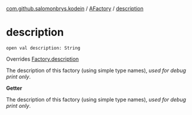 [com.github.salomonbrys.kodein](../index.md) / [AFactory](index.md) / [description](.)

# description

`open val description: String`

Overrides [Factory.description](../-factory/description.md)

The description of this factory (using simple type names), *used for debug print only*.

**Getter**

The description of this factory (using simple type names), *used for debug print only*.

